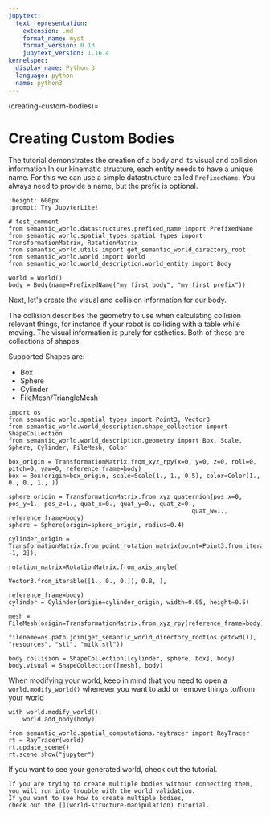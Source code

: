 ```yaml
---
jupytext:
  text_representation:
    extension: .md
    format_name: myst
    format_version: 0.13
    jupytext_version: 1.16.4
kernelspec:
  display_name: Python 3
  language: python
  name: python3
---
```

(creating-custom-bodies)=
# Creating Custom Bodies

The tutorial demonstrates the creation of a body and its visual and collision information
In our kinematic structure, each entity needs to have a unique name. For this we can use a simple datastructure called `PrefixedName`. You always need to provide a name, but the prefix is optional.

```{jupyterlite}
:height: 600px
:prompt: Try JupyterLite!
```

```{code-cell} ipython2
# test_comment
from semantic_world.datastructures.prefixed_name import PrefixedName
from semantic_world.spatial_types.spatial_types import TransformationMatrix, RotationMatrix
from semantic_world.utils import get_semantic_world_directory_root
from semantic_world.world import World
from semantic_world.world_description.world_entity import Body

world = World()
body = Body(name=PrefixedName("my first body", "my first prefix"))
```

Next, let's create the visual and collision information for our body.

The collision describes the geometry to use when calculating collision relevant things, for instance if your robot is colliding with a table while moving.
The visual information is purely for esthetics.
Both of these are collections of shapes.

Supported Shapes are:
- Box
- Sphere
- Cylinder
- FileMesh/TriangleMesh

```{code-cell} ipython2
import os
from semantic_world.spatial_types import Point3, Vector3
from semantic_world.world_description.shape_collection import ShapeCollection
from semantic_world.world_description.geometry import Box, Scale, Sphere, Cylinder, FileMesh, Color

box_origin = TransformationMatrix.from_xyz_rpy(x=0, y=0, z=0, roll=0, pitch=0, yaw=0, reference_frame=body)
box = Box(origin=box_origin, scale=Scale(1., 1., 0.5), color=Color(1., 0., 0., 1., ))

sphere_origin = TransformationMatrix.from_xyz_quaternion(pos_x=0, pos_y=1., pos_z=1., quat_x=0., quat_y=0., quat_z=0.,
                                                   quat_w=1., reference_frame=body)
sphere = Sphere(origin=sphere_origin, radius=0.4)

cylinder_origin = TransformationMatrix.from_point_rotation_matrix(point=Point3.from_iterable([1, -1, 2]),
                                                                  rotation_matrix=RotationMatrix.from_axis_angle(
                                                                      Vector3.from_iterable([1., 0., 0.]), 0.8, ),
                                                                  reference_frame=body)
cylinder = Cylinder(origin=cylinder_origin, width=0.05, height=0.5)

mesh = FileMesh(origin=TransformationMatrix.from_xyz_rpy(reference_frame=body),
            filename=os.path.join(get_semantic_world_directory_root(os.getcwd()), "resources", "stl", "milk.stl"))

body.collision = ShapeCollection([cylinder, sphere, box], body)
body.visual = ShapeCollection([mesh], body)
```

When modifying your world, keep in mind that you need to open a `world.modify_world()` whenever you want to add or remove things to/from your world

```{code-cell} ipython2
with world.modify_world():
    world.add_body(body)

from semantic_world.spatial_computations.raytracer import RayTracer
rt = RayTracer(world)
rt.update_scene()
rt.scene.show("jupyter")
```

If you want to see your generated world, check out the [](visualizing-worlds) tutorial.
```{warning}
If you are trying to create multiple bodies without connecting them,
you will run into trouble with the world validation.
If you want to see how to create multiple bodies, 
check out the [](world-structure-manipulation) tutorial.
```